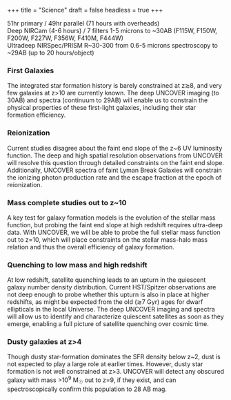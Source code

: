 +++
title = "Science"
draft = false
headless = true
+++

51hr primary / 49hr parallel (71 hours with overheads)<br/>
Deep NIRCam (4-6 hours) / 7 filters 1-5 microns to \~30AB (F115W, F150W, F200W, F227W, F356W, F410M, F444W)<br/>
Ultradeep NIRSpec/PRISM R\~30-300 from 0.6-5 microns spectroscopy to \~29AB (up to 20 hours/object)<br/>


### First Galaxies

The integrated star formation history is barely constrained at z≳8, and very few galaxies at z>10 are currently known. The deep UNCOVER imaging (to 30AB) and spectra (continuum to 29AB) will enable us to constrain the physical properties of these first-light galaxies, including their star formation efficiency.


### Reionization

Current studies disagree about the faint end slope of the z~6 UV luminosity function. The deep and high spatial resolution observations from UNCOVER will resolve this question through detailed constraints on the faint end slope. Additionally, UNCOVER spectra of faint Lyman Break Galaxies will constrain the ionizing photon production rate and the escape fraction at the epoch of reionization.

### Mass complete studies out to z~10

A key test for galaxy formation models is the evolution of the stellar mass function, but probing the faint end slope at high redshift requires ultra-deep data. With UNCOVER, we will be able to probe the full stellar mass function out to z=10, which will place constraints on the stellar mass-halo mass relation and thus the overall efficiency of galaxy formation.



### Quenching to low mass and high redshift

At low redshift, satellite quenching leads to an upturn in the quiescent galaxy number density distribution. Current HST/Spitzer observations are not deep enough to probe whether this upturn is also in place at higher redshifts, as might be expected from the old (≳7 Gyr) ages for dwarf ellipticals in the local Universe. The deep UNCOVER imaging and spectra will allow us to identify and characterize quiescent satellites as soon as they emerge, enabling a full picture of satellite quenching over cosmic time.


### Dusty galaxies at z>4

Though dusty star-formation dominates the SFR density below z~2, dust is not expected to play a large role at earlier times. However, dusty star formation is not well constrained at z>3. UNCOVER will detect any obscured galaxy with mass >10<sup>9</sup> M<sub>☉</sub> out to z=9, if they exist, and can spectroscopically confirm this population to 28 AB mag.

